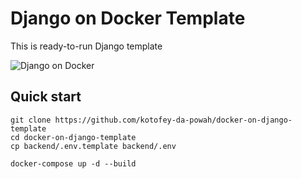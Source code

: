 # Django on Docker Template

This is ready-to-run Django template 

![Django on Docker](https://cdn.filestackcontent.com/rJf1U9MTraWZDCJWjQoE)

## Quick start

```shell script
git clone https://github.com/kotofey-da-powah/docker-on-django-template
cd docker-on-django-template
cp backend/.env.template backend/.env

docker-compose up -d --build
```

